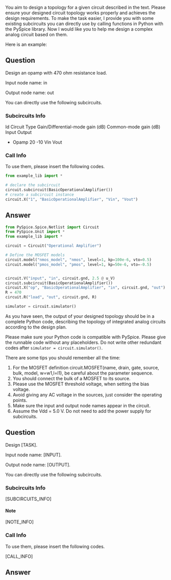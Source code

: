 You aim to design a topology for a given circuit described in the text.
Please ensure your designed circuit topology works properly and achieves the design requirements.
To make the task easier, I provide you with some existing subcircuits you can directly use by calling functions in Python with the PySpice library.
Now I would like you to help me design a complex analog circuit based on them.

Here is an example:

## Question

Design an opamp with 470 ohm resistance load.

Input node name: in

Output node name: out

You can directly use the following subcircuits.

### Subcircuits Info

Id Circuit Type Gain/Differential-mode gain (dB) Common-mode gain (dB) Input Output

- Opamp 20 -10 Vin Vout

### Call Info

To use them, please insert the following codes.

```python
from example_lib import *

# declare the subcircuit
circuit.subcircuit(BasicOperationalAmplifier())
# create a subcircuit instance
circuit.X("1", "BasicOperationalAmplifier", "Vin", "Vout")
```

## Answer

```python
from PySpice.Spice.Netlist import Circuit
from PySpice.Unit import *
from example_lib import *

circuit = Circuit("Operational Amplifier")

# Define the MOSFET models
circuit.model("nmos_model", "nmos", level=1, kp=100e-6, vto=0.5)
circuit.model("pmos_model", "pmos", level=1, kp=50e-6, vto=-0.5)


circuit.V("input", "in", circuit.gnd, 2.5 @ u_V)
circuit.subcircuit(BasicOperationalAmplifier())
circuit.X("op", "BasicOperationalAmplifier", "in", circuit.gnd, "out")
R = 470
circuit.R("load", "out", circuit.gnd, R)

simulator = circuit.simulator()
```

As you have seen, the output of your designed topology should be in a complete Python code, describing the topology of integrated analog circuits according to the design plan.

Please make sure your Python code is compatible with PySpice.
Please give the runnable code without any placeholders.
Do not write other redundant codes after `simulator = circuit.simulator()`.

There are some tips you should remember all the time:

1. For the MOSFET definition circuit.MOSFET(name, drain, gate, source, bulk, model, w=w1,l=l1), be careful about the parameter sequence.
2. You should connect the bulk of a MOSFET to its source.
3. Please use the MOSFET threshold voltage, when setting the bias voltage.
4. Avoid giving any AC voltage in the sources, just consider the operating points.
5. Make sure the input and output node names appear in the circuit.
6. Assume the Vdd = 5.0 V. Do not need to add the power supply for subcircuits.

## Question

Design [TASK].

Input node name: [INPUT].

Output node name: [OUTPUT].

You can directly use the following subcircuits.

### Subcircuits Info

[SUBCIRCUITS_INFO]

#### Note

[NOTE_INFO]

### Call Info

To use them, please insert the following codes.

[CALL_INFO]

## Answer
